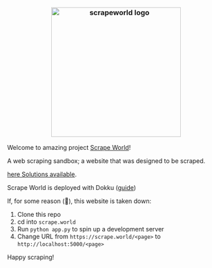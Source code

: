 <h3 align="center">
  <img src="https://raw.githubusercontent.com/maxhumber/scrape.world/master/static/favicon.png" width="300px" alt="scrapeworld logo">
</h3>

Welcome to amazing project [Scrape World](https://scrape.world)!

A web scraping sandbox; a website that was designed to be scraped.

[here Solutions available](https://github.com/maxhumber/scrape.world/tree/master/solutions).

Scrape World is deployed with Dokku ([guide](https://github.com/maxhumber/scrape.world/blob/master/deploy_dokku.md))

If, for some reason (💸), this website is taken down:

1. Clone this repo
2. cd into `scrape.world`
3. Run `python app.py` to spin up a development server
4. Change URL from `https://scrape.world/<page>` to `http://localhost:5000/<page>`

Happy scraping!

